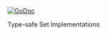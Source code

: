 [![GoDoc](http://godoc.org/github.com/dollarshaveclub/go-lib/set?status.png)](http://godoc.org/github.com/dollarshaveclub/go-lib/set)

Type-safe Set Implementations

